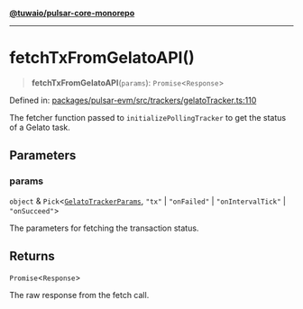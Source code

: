 [**@tuwaio/pulsar-core-monorepo**](../../../README.md)

***

# fetchTxFromGelatoAPI()

> **fetchTxFromGelatoAPI**(`params`): `Promise`\<`Response`\>

Defined in: [packages/pulsar-evm/src/trackers/gelatoTracker.ts:110](https://github.com/TuwaIO/pulsar-core/blob/3dd99361d439c3516b34d795b4c0fe6affcc943c/packages/pulsar-evm/src/trackers/gelatoTracker.ts#L110)

The fetcher function passed to `initializePollingTracker` to get the status of a Gelato task.

## Parameters

### params

`object` & `Pick`\<[`GelatoTrackerParams`](../type-aliases/GelatoTrackerParams.md), `"tx"` \| `"onFailed"` \| `"onIntervalTick"` \| `"onSucceed"`\>

The parameters for fetching the transaction status.

## Returns

`Promise`\<`Response`\>

The raw response from the fetch call.
